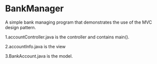 # BankManager
A simple bank managing program that demonstrates the use
of the MVC design pattern.


1.accountController.java is the controller and contains main(). 

2.accountInfo.java is the view 

3.BankAccount.java is the model.
